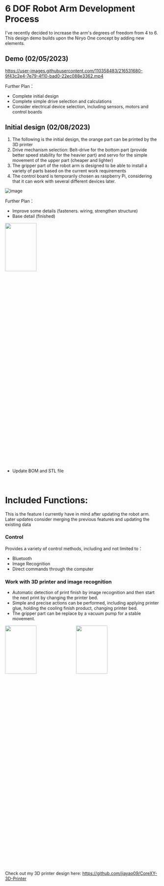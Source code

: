 # 6 DOF Robot Arm Development Process
I've recently decided to increase the arm's degrees of freedom from 4 to 6. This design demo builds upon the Niryo One concept by adding new elements. 


## Demo (02/05/2023)

https://user-images.githubusercontent.com/110358483/216531680-9f43c2e4-7e79-4f10-bad0-22ec088e3362.mp4

Further Plan：
- Complete initial design 
- Complete simple drive selection and calculations
- Consider electrical device selection, including sensors, motors and control boards

## Initial design (02/08/2023)
1. The following is the initial design, the orange part can be printed by the 3D printer
2. Drive mechanism selection: Belt-drive for the bottom part (provide better speed stability for the heavier part) and servo for the simple movement of the upper part (cheaper and lighter)
3. The gripper part of the robot arm is designed to be able to install a variety of parts based on the current work requirements
4. The control board is temporarily chosen as raspberry Pi, considering that it can work with several different devices later.

![image](https://user-images.githubusercontent.com/110358483/217668174-f154ac08-14d3-46f3-9299-00e5b8e42595.png)

Further Plan：
- Improve some details (fasteners. wiring, strengthen structure)
- Base detail (finished) 

<img src="https://user-images.githubusercontent.com/110358483/218883227-5657cfed-86e4-4804-b06e-efb53c76a231.png" width=45% height=20%>


- Update BOM and STL file

</br>

# Included Functions:
This is the feature I currently have in mind after updating the robot arm. Later updates consider merging the previous features and updating the existing data

### Control 
Provides a variety of control methods, including and not limited to：
- Bluetooth
- Image Recognition
- Direct commands through the computer


### Work with 3D printer and image recognition
- Automatic detection of print finish by image recognition and then start the next print by changing the printer bed.
- Simple and precise actions can be performed, including applying printer glue, holding the cooling finish product, changing printer bed.
- The gripper part can be replace by a vacuum pump for a stable movement.

<img src="https://user-images.githubusercontent.com/110358483/217673938-57c56cf8-5fe9-4f63-9147-d532731035c1.png" width=45% height=20%> <img src="https://user-images.githubusercontent.com/110358483/217674406-281e0e8a-1295-4408-92ac-2e92b8a8b605.png" width=45% height=20%>

Check out my 3D printer design here: https://github.com/jiayao09/CoreXY-3D-Printer
